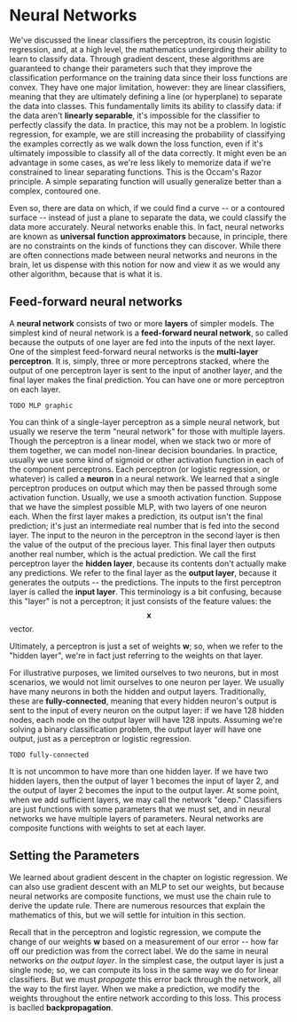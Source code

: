 # Neural Networks



We've discussed the linear classifiers the perceptron, its cousin logistic regression, and, at a high level, the mathematics undergirding their ability to learn to classify data.  Through gradient descent, these algorithms are guaranteed to change their parameters such that they improve the classification performance on the training data since their loss functions are convex.  They have one major limitation, however: they are linear classifiers, meaning that they are ultimately defining a line (or hyperplane) to separate the data into classes.  This fundamentally limits its ability to classify data: if the data aren't **linearly separable**, it's impossible for the classifier to perfectly classify the data.  In practice, this may not be a problem.  In logistic regression, for example, we are still increasing the probability of classifying the examples correctly as we walk down the loss function, even if it's ultimately impossible to classify all of the data correctly.  It might even be an advantage in some cases, as we're less likely to memorize data if we're constrained to linear separating functions.  This is the Occam's Razor principle.  A simple separating function will usually generalize better than a complex, contoured one.



 Even so, there are data on which, if we could find a curve -- or a contoured surface -- instead of just a plane to separate the data, we could classify the data more accurately. Neural networks enable this. In fact, neural networks are known as **universal function approximators** because, in principle, there are no constraints on the kinds of functions they can discover.  While there are often connections made between neural networks and neurons in the brain, let us dispense with this notion for now and view it as we would any other algorithm, because that is what it is.



## Feed-forward neural networks

A **neural network** consists of two or more **layers** of simpler models.  The simplest kind of neural network is a **feed-forward neural network**, so called because the outputs of one layer are fed into the inputs of the next layer.  One of the simplest feed-forward neural networks is the **multi-layer perceptron**.  It is, simply, three or more perceptrons stacked, where the output of one perceptron layer is sent to the input of another layer, and the final layer makes the final prediction.  You can have one or more perceptron on each layer.  

```
TODO MLP graphic

```



You can think of a single-layer perceptron as a simple neural network, but usually we reserve the term "neural network" for those with multiple layers.  Though the perceptron is a linear model, when we stack two or more of them together, we can model non-linear decision boundaries.  In practice, usually we use some kind of sigmoid or other activation function in each of the component perceptrons. Each perceptron (or logistic regression, or whatever) is called a **neuron** in a neural network.  We learned that a single perceptron produces on output which may then be passed through some activation function.  Usually, we use a smooth activation function.  Suppose that we have the simplest possible MLP, with two layers of one neuron each.  When the first layer makes a prediction, its output isn't the final prediction; it's just an intermediate real number that is fed into the second layer.  The input to the neuron in the perceptron in the second layer is then the value of the output of the precious layer.  This final layer then outputs another real number, which is the actual prediction.  We call the first perceptron layer the **hidden layer**, because its contents don't actually make any predictions.  We refer to the final layer as the **output layer**, because it generates the outputs -- the predictions.  The inputs to the first perceptron layer is called the **input layer**. This terminology is a bit confusing, because this "layer" is not a perceptron; it just consists of the feature values: the $$\mathbf{x}$$ vector.



Ultimately, a perceptron is just a set of weights $\mathbf{w}$; so, when we refer to the "hidden layer", we're in fact just referring to the weights on that layer.  



For illustrative purposes, we limited ourselves to two neurons, but in most scenarios, we would not limit ourselves to one neuron per layer.  We usually have many neurons in both the hidden and output layers.  Traditionally, these are **fully-connected**, meaning that every hidden neuron's output is sent to the input of every neuron on the output layer: if we have 128 hidden nodes, each node on the output layer will have 128 inputs.  Assuming we're solving a binary classification problem, the output layer will have one output, just as a perceptron or logistic regression.

```
TODO fully-connected
```



It is not uncommon to have more than one hidden layer.  If we have two hidden layers, then the output of layer 1 becomes the input of layer 2, and the output of layer 2 becomes the input to the output layer.  At some point, when we add sufficient layers, we may call the network "deep."  Classifiers are just functions with some parameters that we must set, and in neural networks we have multiple layers of parameters.  Neural networks are composite functions with weights to set at each layer.



## Setting the Parameters

We learned about gradient descent in the chapter on logistic regression.  We can also use gradient descent with an MLP to set our weights, but because neural networks are composite functions, we must use the chain rule to derive the update rule.  There are numerous resources that explain the mathematics of this, but we will settle for intuition in this section.



Recall that in the perceptron and logistic regression, we compute the change of our weights $\mathbf{w}$ based on a measurement of our error -- how far off our prediction was from the correct label.  We do the same in neural networks *on the output layer*.  In the simplest case, the output layer is just a single node; so, we can compute its loss in the same way we do for linear classifiers. But we must *propagate* this error back through the network, all the way to the first layer.  When we make a prediction, we modify the weights throughout the entire network according to this loss.  This process is baclled **backpropagation**.

